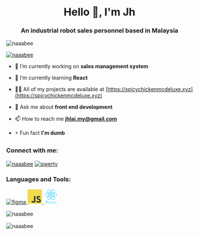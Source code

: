 <h1 align="center">Hello 👋, I'm Jh</h1>
<h3 align="center">An industrial robot sales personnel based in Malaysia</h3>

<p align="left"> <img src="https://komarev.com/ghpvc/?username=naaabee&label=Profile%20views&color=0e75b6&style=flat" alt="naaabee" /> </p>

<p align="left"> <a href="https://github.com/ryo-ma/github-profile-trophy"><img src="https://github-profile-trophy.vercel.app/?username=naaabee" alt="naaabee" /></a> </p>

- 🔭 I’m currently working on **sales management system**

- 🌱 I’m currently learning **React**

- 👨‍💻 All of my projects are available at [https://spicychickenmcdeluxe.xyz](https://spicychickenmcdeluxe.xyz)

- 💬 Ask me about **front end development**

- 📫 How to reach me **jhlai.my@gmail.com**

- ⚡ Fun fact **I'm dumb**

<h3 align="left">Connect with me:</h3>
<p align="left">
<a href="https://instagram.com/naaabee" target="blank"><img align="center" src="https://raw.githubusercontent.com/rahuldkjain/github-profile-readme-generator/master/src/images/icons/Social/instagram.svg" alt="naaabee" height="30" width="40" /></a>
<a href="https://www.youtube.com/c/qwerty" target="blank"><img align="center" src="https://raw.githubusercontent.com/rahuldkjain/github-profile-readme-generator/master/src/images/icons/Social/youtube.svg" alt="qwerty" height="30" width="40" /></a>
</p>

<h3 align="left">Languages and Tools:</h3>
<p align="left"> <a href="https://www.figma.com/" target="_blank" rel="noreferrer"> <img src="https://www.vectorlogo.zone/logos/figma/figma-icon.svg" alt="figma" width="40" height="40"/> </a> <a href="https://developer.mozilla.org/en-US/docs/Web/JavaScript" target="_blank" rel="noreferrer"> <img src="https://raw.githubusercontent.com/devicons/devicon/master/icons/javascript/javascript-original.svg" alt="javascript" width="40" height="40"/> </a> <a href="https://reactjs.org/" target="_blank" rel="noreferrer"> <img src="https://raw.githubusercontent.com/devicons/devicon/master/icons/react/react-original-wordmark.svg" alt="react" width="40" height="40"/> </a> </p>

<p><img align="center" src="https://github-readme-stats.vercel.app/api/top-langs?username=naaabee&show_icons=true&locale=en&layout=compact" alt="naaabee" /></p>

<p><img align="center" src="https://github-readme-streak-stats.herokuapp.com/?user=naaabee&" alt="naaabee" /></p>

